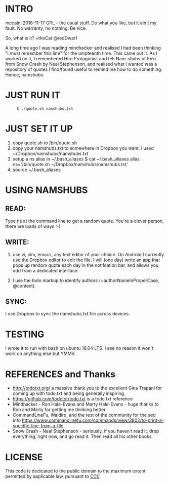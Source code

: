 <!-- toc -->

# INTRO
mccalni
2018-11-17
GPL - the usual stuff. Do what you like, but it ain't my fault. No warranty, no nothing. Be nice. 

So, what is it? +theCat @redDwarf

A long time ago I was reading mindhacker and realised I had been thinking "I must remember this line" for the umpteenth time. This came out it. As I worked on it, I remembered Hiro Protagonist and teh Nam-shubs of Enki from Snow Crash by Neal Stephenson, and realised what I wanted was a repository of quotes I find/found useful to remind me how to do something. Hence, namshubs. 

# JUST RUN IT
         $ ./quote.sh namshubs.txt

# JUST SET IT UP

 1. copy quote.sh to /bin/quote.sh
 2. copy your namshubs.txt to somewhere in Dropbox you want. I used ~/Dropbox/namshubs/namshubs.txt
 3. setup a ns alias in ~/.bash_aliases
	$ cat ~/.bash_aliases 
		alias ns='/bin/quote.sh ~/Dropbox/namshubs/namshubs.txt'
 4. source ~/.bash_aliases

# USING NAMSHUBS
## READ: 
  Type ns at the command line to get a random quote.
  You're a clever person, there are loads of ways :-) 
 
## WRITE:
  1. use vi, vim, emacs, any text editor of your choice. On Android I currently use the Dropbox editor to edit the file. I will (one day) write an app that pops up random quote each day in the notifcation bar, and allows you add from a dedicated interface.

  2. I use the todo markup to identify authors (+authorNameInProperCase, @context).

## SYNC:
  I use Dropbox to sync the namshubs.txt file across devices.

# TESTING
 I wrote it to run with bash on ubuntu 16.04 LTS. I see no reason it won't work on anything else but YMMV.

# REFERENCES and Thanks
  - http://todotxt.org/ a massive thank you to the excellent Gina Trapani for coming up with todo.txt and being generally inspiring.
  - https://github.com/todotxt/todo.txt is a todo.txt reference
  - Mindhacker - Ron Hale-Evans and Marty Hale-Evans - huge thanks to Ron and Marty for getting me thinking better
  - CommandLineFu, Waldiro, and the rest of the community for the sed info https://www.commandlinefu.com/commands/view/3802/to-print-a-specific-line-from-a-file
  - Snow Crash - Neal Stephenson - seriously, if you haven't read it, drop everything, right now, and go read it. Then read all his other books. 

# LICENSE

This code is dedicated to the public domain to the maximum extent permitted by applicable law, pursuant to [CC0](https://creativecommons.org/publicdomain/zero/1.0/).
